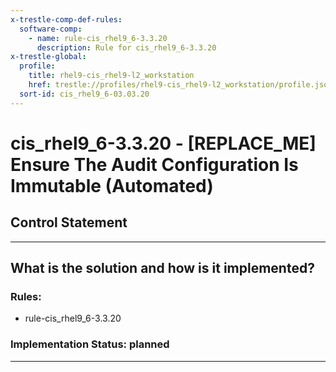 ```yaml
---
x-trestle-comp-def-rules:
  software-comp:
    - name: rule-cis_rhel9_6-3.3.20
      description: Rule for cis_rhel9_6-3.3.20
x-trestle-global:
  profile:
    title: rhel9-cis_rhel9-l2_workstation
    href: trestle://profiles/rhel9-cis_rhel9-l2_workstation/profile.json
  sort-id: cis_rhel9_6-03.03.20
---
```


# cis_rhel9_6-3.3.20 - \[REPLACE_ME\] Ensure The Audit Configuration Is Immutable (Automated)

## Control Statement

______________________________________________________________________

## What is the solution and how is it implemented?

<!-- For implementation status enter one of: implemented, partial, planned, alternative, not-applicable -->

<!-- Note that the list of rules under ### Rules: is read-only and changes will not be captured after assembly to JSON -->

<!-- Add control implementation description here for control: cis_rhel9_6-3.3.20 -->

### Rules:

  - rule-cis_rhel9_6-3.3.20

### Implementation Status: planned

______________________________________________________________________
